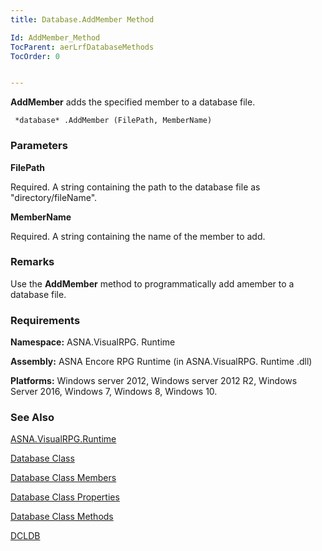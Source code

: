 ```yaml
---
title: Database.AddMember Method

Id: AddMember_Method
TocParent: aerLrfDatabaseMethods
TocOrder: 0


---
```


**AddMember** adds the specified member to a database file. 

```
 *database* .AddMember (FilePath, MemberName)
```

### Parameters

**FilePath** 

Required.  A string containing the path to the database file
                    as "directory/fileName".


**MemberName** 

Required.  A string containing the name of the member to
                    add.


### Remarks
Use the **AddMember** method to programmatically add amember to a database file. 

### Requirements
**Namespace:** ASNA.VisualRPG. Runtime 

**Assembly:** ASNA Encore RPG Runtime (in ASNA.VisualRPG. Runtime .dll) 

**Platforms:** Windows server 2012, Windows server 2012 R2, Windows Server 2016, Windows 7, Windows 8, Windows 10. 

### See Also
[ASNA.VisualRPG.Runtime](ecrLrfRuntimeNamespace.html)

[Database Class](ecrLrfDatabaseClass.html)

[Database Class Members](ecrLrfDatabaseMembers.html)

[Database Class Properties](ecrLrfDatabasePropertiesMain.html)

[Database Class Methods](ecrLrfDatabaseMethods.html)

[DCLDB](DCLDB.html) 

